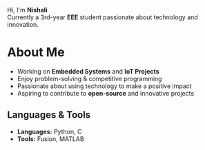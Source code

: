 

Hi, I'm **Nishali**  
Currently a 3rd-year **EEE** student passionate about technology and innovation.  


# About Me
-  Working on **Embedded Systems** and **IoT Projects**  
-  Enjoy problem-solving & competitive programming  
-  Passionate about using technology to make a positive impact  
-  Aspiring to contribute to **open-source** and innovative projects  

## Languages & Tools
- **Languages:** Python, C  
- **Tools:** Fusion, MATLAB  
